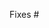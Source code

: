 <!--
Thank you for submitting a pull request!

Here's a checklist you might find useful.
[  ] There is an associated issue that is labelled
[  ] Code is up-to-date with the `master` branch
[  ] You've successfully run `make test` locally
[  ] There are new or updated unit tests validating the change

Refer to CONTRIBUTING.MD for more details.
  https://github.com/vmware/vic/blob/master/.github/CONTRIBUTING.md
-->

Fixes #

<!--
To trigger a custom build with this PR, include one of these in the PR's title or commit messages:
* [skip ci]
* [full ci]
* [specific ci=$suitename] e.g. [specific ci=1-01-Docker-Info]
    With this option, running only one suite is supported.
-->
